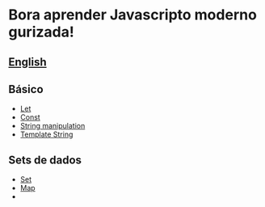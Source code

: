 # Bora aprender Javascripto moderno gurizada!

## [English](./README.md)

## Básico

- [Let](./src/Let.md)
- [Const](./src/Const.md)
- [String manipulation](./src/StrManipulation.md)
- [Template String](./src/TemplateString.md)

## Sets de dados
- [Set](./src/Set.md)
- [Map]()
- 